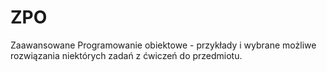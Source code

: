 # ZPO
Zaawansowane Programowanie obiektowe - przykłady i wybrane możliwe rozwiązania niektórych zadań z ćwiczeń do przedmiotu.
